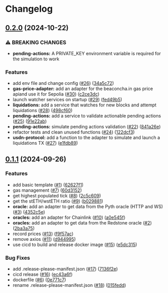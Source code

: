 # Changelog

## [0.2.0](https://github.com/SmarDex-Ecosystem/usdn-liquidation-bot/compare/v0.1.1...v0.2.0) (2024-10-22)


### ⚠ BREAKING CHANGES

* **pending-actions:** A PRIVATE_KEY environment variable is required for the simulation to work

### Features

* add env file and change config ([#26](https://github.com/SmarDex-Ecosystem/usdn-liquidation-bot/issues/26)) ([34a5c72](https://github.com/SmarDex-Ecosystem/usdn-liquidation-bot/commit/34a5c72af0cc8886d337aec06367cefe267e216d))
* **gas-price-adapter:** add an adapter for the beaconcha.in gas price apiand use it for Sepolia ([#30](https://github.com/SmarDex-Ecosystem/usdn-liquidation-bot/issues/30)) ([c2ce3dc](https://github.com/SmarDex-Ecosystem/usdn-liquidation-bot/commit/c2ce3dc2dd300c5be27e17792a98e4f2bf11ea53))
* launch watcher services on startup ([#29](https://github.com/SmarDex-Ecosystem/usdn-liquidation-bot/issues/29)) ([fed49b5](https://github.com/SmarDex-Ecosystem/usdn-liquidation-bot/commit/fed49b5f179ff672ba5151f1224547edcaa1d568))
* **liquidations:** add a service that watches for new blocks and attempt liquidations ([#28](https://github.com/SmarDex-Ecosystem/usdn-liquidation-bot/issues/28)) ([498cf60](https://github.com/SmarDex-Ecosystem/usdn-liquidation-bot/commit/498cf60d464be49217f1e900a45328e4a687d0bf))
* **pending-actions:** add a service to validate actionable pending actions ([#25](https://github.com/SmarDex-Ecosystem/usdn-liquidation-bot/issues/25)) ([91e22ab](https://github.com/SmarDex-Ecosystem/usdn-liquidation-bot/commit/91e22ab0bd0714e10bba9620528d7cbd850ab76a))
* **pending-actions:** simulate pending actions validation ([#22](https://github.com/SmarDex-Ecosystem/usdn-liquidation-bot/issues/22)) ([841a26e](https://github.com/SmarDex-Ecosystem/usdn-liquidation-bot/commit/841a26efafa1fb4c2864f4b11c11afbb1e977fba))
* refactor tests and clean unused functions ([#24](https://github.com/SmarDex-Ecosystem/usdn-liquidation-bot/issues/24)) ([122dcf3](https://github.com/SmarDex-Ecosystem/usdn-liquidation-bot/commit/122dcf33aef7a2a075d0e9dab4958f0ae73dcba0))
* **usdn-protocol:** add a function to the adapter to simulate and launch a liquidations TX ([#27](https://github.com/SmarDex-Ecosystem/usdn-liquidation-bot/issues/27)) ([e1fdb89](https://github.com/SmarDex-Ecosystem/usdn-liquidation-bot/commit/e1fdb8989eea103ca4ad24a021aa7ff288026fe5))

## [0.1.1](https://github.com/SmarDex-Ecosystem/usdn-liquidation-bot/compare/v0.1.0...v0.1.1) (2024-09-26)


### Features

* add basic template ([#1](https://github.com/SmarDex-Ecosystem/usdn-liquidation-bot/issues/1)) ([62627f1](https://github.com/SmarDex-Ecosystem/usdn-liquidation-bot/commit/62627f165c574c8343d7ad9d68634f61afd885cb))
* gas management ([#7](https://github.com/SmarDex-Ecosystem/usdn-liquidation-bot/issues/7)) ([60d3152](https://github.com/SmarDex-Ecosystem/usdn-liquidation-bot/commit/60d3152195c7db4e9845c37ba67d6ec94de04d51))
* get highest populated tick ([#8](https://github.com/SmarDex-Ecosystem/usdn-liquidation-bot/issues/8)) ([2c5c609](https://github.com/SmarDex-Ecosystem/usdn-liquidation-bot/commit/2c5c60912bdf28e1039ce27705a340e132702334))
* get the stETH/wstETH ratio ([#9](https://github.com/SmarDex-Ecosystem/usdn-liquidation-bot/issues/9)) ([b029881](https://github.com/SmarDex-Ecosystem/usdn-liquidation-bot/commit/b029881f1be752487a2378ec8fe2afa5940cfadf))
* **oracle:** add an adapter to get data from the Pyth oracle (HTTP and WS) ([#3](https://github.com/SmarDex-Ecosystem/usdn-liquidation-bot/issues/3)) ([4352c5e](https://github.com/SmarDex-Ecosystem/usdn-liquidation-bot/commit/4352c5ed9c3b41249631cb51e89a2d604f22d2c2))
* **oracles:** add an adapter for Chainlink ([#10](https://github.com/SmarDex-Ecosystem/usdn-liquidation-bot/issues/10)) ([a0e545f](https://github.com/SmarDex-Ecosystem/usdn-liquidation-bot/commit/a0e545f1ab4fdaa37311237443424d3bea271788))
* **oracles:** add an adapter to get data from the Redstone oracle ([#2](https://github.com/SmarDex-Ecosystem/usdn-liquidation-bot/issues/2)) ([2ba3a75](https://github.com/SmarDex-Ecosystem/usdn-liquidation-bot/commit/2ba3a755a147fff98ff1f1c448606d793427b92d))
* record prices ([#13](https://github.com/SmarDex-Ecosystem/usdn-liquidation-bot/issues/13)) ([f9f57ac](https://github.com/SmarDex-Ecosystem/usdn-liquidation-bot/commit/f9f57ac6820a809ed97560dcae4f6037d3f0f84d))
* remove axios ([#11](https://github.com/SmarDex-Ecosystem/usdn-liquidation-bot/issues/11)) ([d944995](https://github.com/SmarDex-Ecosystem/usdn-liquidation-bot/commit/d94499530f9fc78b5be269c3acd3a15945feed42))
* use cicd to build and release docker image ([#15](https://github.com/SmarDex-Ecosystem/usdn-liquidation-bot/issues/15)) ([e5dc315](https://github.com/SmarDex-Ecosystem/usdn-liquidation-bot/commit/e5dc315f580eafc55c000ca5fe8b91be84289788))


### Bug Fixes

* add .release-please-manifest.json ([#17](https://github.com/SmarDex-Ecosystem/usdn-liquidation-bot/issues/17)) ([7136f2e](https://github.com/SmarDex-Ecosystem/usdn-liquidation-bot/commit/7136f2e43edb73279adfcdedbac5cfb86bf3918a))
* cicd release ([#16](https://github.com/SmarDex-Ecosystem/usdn-liquidation-bot/issues/16)) ([ec43a6f](https://github.com/SmarDex-Ecosystem/usdn-liquidation-bot/commit/ec43a6ff07b73267d1a4a89faf83be204b3fcf3d))
* dockerfile ([#6](https://github.com/SmarDex-Ecosystem/usdn-liquidation-bot/issues/6)) ([0e771c7](https://github.com/SmarDex-Ecosystem/usdn-liquidation-bot/commit/0e771c73998f55384006af8bd607487a6c293bd2))
* rename .release-please-manifest.json ([#18](https://github.com/SmarDex-Ecosystem/usdn-liquidation-bot/issues/18)) ([015fedd](https://github.com/SmarDex-Ecosystem/usdn-liquidation-bot/commit/015fedd0ac3f8487e8deef3ca2cadafe25f60470))
